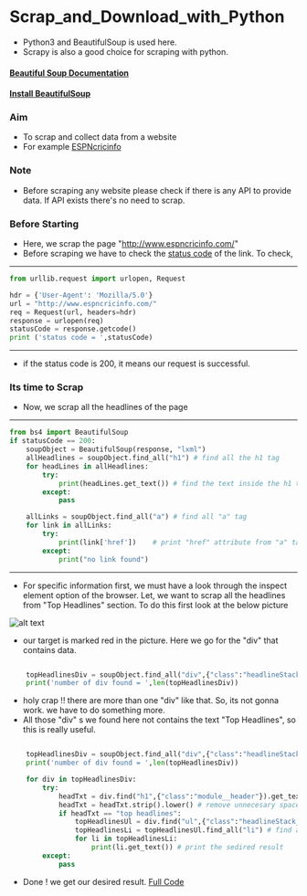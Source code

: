 # Scrap_and_Download_with_Python
* Python3 and BeautifulSoup is used here. 
* Scrapy is also a good choice for scraping with python.

#### [Beautiful Soup Documentation](https://www.crummy.com/software/BeautifulSoup/bs4/doc/#)
#### [Install BeautifulSoup](https://www.crummy.com/software/BeautifulSoup/bs4/doc/#installing-beautiful-soup)

### Aim
* To scrap and collect data from a website
* For example [ESPNcricinfo](http://www.espncricinfo.com/) 

### Note 
* Before scraping any website please check if there is any API to provide data. If API exists there's no need to scrap.

### Before Starting
* Here, we scrap the page "http://www.espncricinfo.com/"
* Before scraping we have to check the [status code](https://www.w3.org/Protocols/rfc2616/rfc2616-sec10.html) of the link. To check,

***
```python
from urllib.request import urlopen, Request

hdr = {'User-Agent': 'Mozilla/5.0'}
url = "http://www.espncricinfo.com/"
req = Request(url, headers=hdr)
response = urlopen(req)
statusCode = response.getcode()
print ('status code = ',statusCode)
```
***

* if the status code is 200, it means our request is successful.

### Its time to Scrap
* Now, we scrap all the headlines of the page

***
```python
from bs4 import BeautifulSoup
if statusCode == 200:
    soupObject = BeautifulSoup(response, "lxml")
    allHeadlines = soupObject.find_all("h1") # find all the h1 tag
    for headLines in allHeadlines:
        try:
            print(headLines.get_text()) # find the text inside the h1 tag
        except:
            pass

    allLinks = soupObject.find_all("a") # find all "a" tag
    for link in allLinks:
        try:
            print(link['href'])    # print "href" attribute from "a" tag
        except:
            print("no link found")

```
***

* For specific information first, we must have a look through the inspect element option of the browser. Let, we want to scrap all the headlines from "Top Headlines" section. To do this first look at the below picture 

![alt text][logo]

* our target is marked red in the picture. Here we go for the "div" that contains data.

```python

    topHeadlinesDiv = soupObject.find_all("div",{"class":"headlineStack"})
    print('number of div found = ',len(topHeadlinesDiv))

```
* holy crap !! there are more than one "div" like that. So, its not gonna work. we have to do something more.
* All those "div" s we found here not contains the text "Top Headlines", so this is really useful.

```python

    topHeadlinesDiv = soupObject.find_all("div",{"class":"headlineStack"})
    print('number of div found = ',len(topHeadlinesDiv))

    for div in topHeadlinesDiv:
        try:
            headTxt = div.find("h1",{"class":"module__header"}).get_text()
            headTxt = headTxt.strip().lower() # remove unnecesary space and convert text to lower case to match easily
            if headTxt == "top headlines":
                topHeadlinesUl = div.find("ul",{"class":"headlineStack__list"}) # find the specific "ul" tag that contains data
                topHeadlinesLi = topHeadlinesUl.find_all("li") # find all the "li" tag inside the "ul" tag
                for li in topHeadlinesLi:
                    print(li.get_text()) # print the sedired result
        except:
            pass

```

* Done ! we get our desired result. [Full Code](https://github.com/Shayokh144/Scrap_and_Download_with_Python/blob/master/TopHeadlines.py)

[logo]: https://github.com/Shayokh144/Scrap_and_Download_with_Python/blob/master/TopHeadlinesEdited.png 

